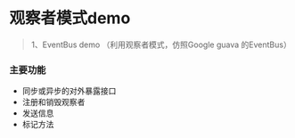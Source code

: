 #  观察者模式demo

> 1、EventBus demo （利用观察者模式，仿照Google guava 的EventBus）

###  主要功能   
-  同步或异步的对外暴露接口
-  注册和销毁观察者  
-  发送信息
-  标记方法




